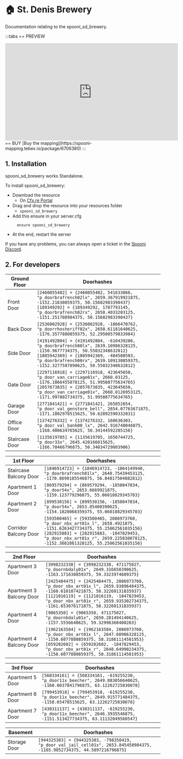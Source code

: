 # 🏠 St. Denis Brewery
Documentation relating to the spooni_sd_brewery.

:::tabs
== PREVIEW
<iframe width="560" height="315" src="https://www.youtube.com/embed/KJ_2S5cM4mE?si=huDv1qNtVeg5cPXl" frameborder="0" allow="accelerometer; autoplay; clipboard-write; encrypted-media; gyroscope; picture-in-picture; web-share" referrerpolicy="strict-origin-when-cross-origin" allowfullscreen></iframe>
== BUY
[Buy the mapping](https://spooni-mapping.tebex.io/package/6706380)
:::

## 1. Installation
spooni_sd_brewery works Standalone.  

To install spooni_sd_brewery:
- Download the resource
  - On [Cfx.re Portal](https://portal.cfx.re/)
- Drag and drop the resource into your resources folder
  - `spooni_sd_brewery`
- Add this ensure in your server.cfg
  ```
    ensure spooni_sd_brewery
  ```
- At the end, restart the server

If you have any problems, you can always open a ticket in the [Spooni Discord](https://discord.gg/spooni).

## 2. For developers
| Ground Floor              | Doorhashes
|---------------------------|----------------------------------------------------------------------------------|
| Front Door                | `[2460055482] = {2460055482, 541633066, "p_doorbrafrench02lx", 2659.367919921875, -1152.21630859375, 50.15682983398437}` <br> `[189349292] = {189349292, 1707793145, "p_doorbrafrench02rx", 2658.4033203125, -1151.251708984375, 50.15682983398437}`
| Back Door                 | `[2536002928] = {2536002928, -1866470762, "p_doorrhosheriff02x", 2650.61181640625, -1176.3577880859375, 52.29500579833984}`
| Side Door                 | `[4191492804] = {4191492804, -610439206, "p_doorbrafrench00lx", 2639.10986328125, -1150.9677734375, 50.55032348632812}` <br> `[1805942369] = {1805942369, -484508503, "p_doorbrafrench00rx", 2639.109130859375, -1152.3277587890625, 50.55032348632812}`
| Gate Door                 | `[2297116918] = {2297116918, 423645650, "p_door_van_carriage01x", 2660.03125, -1176.1866455078125, 51.99588775634765}` <br> `[2057673835] = {2057673835, 423645650, "p_door_van_carriage01x", 2660.0126953125, -1171.997802734375, 51.99588775634765}`
| Garage Door               | `[2771841421] = {2771841421, 265852654, "p_door_val_genstore_bell", 2654.07763671875, -1171.1802978515625, 50.62092590332031}`
| Office Door               | `[1374276332] = {1374276332, 160636303, "p_door_val_bank00_lx", 2642.916748046875, -1168.400634765625, 50.34144592285156}`
| Staircase Door            | `[1135619705] = {1135619705, 1650744725, "p_door33x", 2645.420166015625, -1166.78466796875, 50.34034729003906}`

| 1st Floor                 | Doorhashes
|---------------------------|----------------------------------------------------------------------------------|
| Staircase Balcony Door    | `[1846914723] = {1846914723, -1064149940, "p_doorbrafrench01lx", 2640.75439453125, -1170.8690185546875, 56.84817504882812}`
| Apartment 1 Door          | `[869579294] = {869579294, -1858047034, "p_door54x", 2653.6669921875, -1159.123779296875, 55.06018829345703}`
| Apartment 2 Door          | `[899530156] = {899530156, -1858047034, "p_door54x", 2653.85400390625, -1154.1820068359375, 55.06018829345703}`
| Corridor Balcony Door     | `[593500465] = {593500465, 2086973760, "p_door_nbx_art01x_l", 2658.4921875, -1151.6263427734375, 55.25062561035156}` <br> `[282915883] = {282915883, -1847829453, "p_door_nbx_art01x_r", 2659.225830078125, -1152.3682861328125, 55.25062561035156}`

| 2nd Floor                 | Doorhashes
|---------------------------|----------------------------------------------------------------------------------|
| Apartment 3 Door          | `[3998232338] = {3998232338, 471175027, "p_doornbdaly01x", 2649.316650390625, -1163.171630859375, 59.3323974609375}`
| Apartment 3 Balcony Door  | `[2425484475] = {2425484475, 2086973760, "p_door_nbx_art01x_l", 2659.93896484375, -1160.610107421875, 58.32260131835937}` <br> `[1121016119] = {1121016119, -1847829453, "p_door_nbx_art01x_r", 2659.935302734375, -1161.653076171875, 58.32260131835937}`
| Apartment 4 Door          | `[9065350] = {9065350, 471175027, "p_doornbdaly01x", 2650.281494140625, -1157.5556640625, 59.32996368408203}`
| Apartment 4 Balcony Door  | `[1962163584] = {1962163584, 2086973760, "p_door_nbx_art01x_l", 2647.60986328125, -1150.6077880859375, 58.31861114501953}` <br> `[659202602] = {659202602, -1847829453, "p_door_nbx_art01x_r", 2648.64990234375, -1150.6077880859375, 58.31861114501953}`

| 3rd Floor                 | Doorhashes
|---------------------------|----------------------------------------------------------------------------------|
| Apartment 5 Door          | `[568334161] = {568334161, -619255230, "p_door11x_beecher", 2649.883056640625, -1160.0037841796875, 63.12262725830078}`
| Apartment 6 Door          | `[799453918] = {799453918, -619255230, "p_door11x_beecher", 2649.915771484375, -1158.65478515625, 63.12262725830078}`
| Apartment 7 Door          | `[430311137] = {430311137, -619255230, "p_door11x_beecher", 2646.3935546875, -1151.513427734375, 63.11132049560547}`

| Basement                  | Doorhashes
|---------------------------|----------------------------------------------------------------------------------|
| Storage Door              | `[944325383] = {944325383, -798350419, "p_door_val_jail_cell01x", 2653.845458984375, -1165.9052734375, 44.5897216796875}`